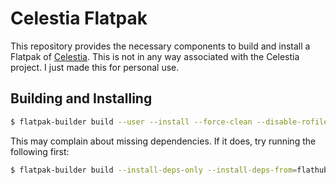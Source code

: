 Celestia Flatpak
================

This repository provides the necessary components to build and install a Flatpak of [Celestia][celestia]. This is not in any way associated with the Celestia project. I just made this for personal use.

Building and Installing
-----------------------

```bash
$ flatpak-builder build --user --install --force-clean --disable-rofiles-fuse space.celestia.celestia_qt6.yml
```

This may complain about missing dependencies. If it does, try running the following first:

```bash
$ flatpak-builder build --install-deps-only --install-deps-from=flathub space.celestia.celestia_qt6.yml
```

[celestia]: https://github.com/CelestiaProject/Celestia
